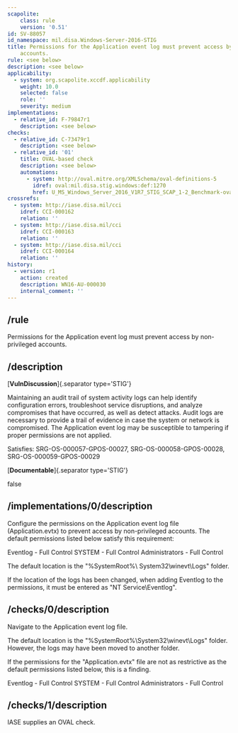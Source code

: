 ```yaml
---
scapolite:
    class: rule
    version: '0.51'
id: SV-88057
id_namespace: mil.disa.Windows-Server-2016-STIG
title: Permissions for the Application event log must prevent access by non-privileged
    accounts.
rule: <see below>
description: <see below>
applicability:
  - system: org.scapolite.xccdf.applicability
    weight: 10.0
    selected: false
    role: ''
    severity: medium
implementations:
  - relative_id: F-79847r1
    description: <see below>
checks:
  - relative_id: C-73479r1
    description: <see below>
  - relative_id: '01'
    title: OVAL-based check
    description: <see below>
    automations:
      - system: http://oval.mitre.org/XMLSchema/oval-definitions-5
        idref: oval:mil.disa.stig.windows:def:1270
        href: U_MS_Windows_Server_2016_V1R7_STIG_SCAP_1-2_Benchmark-oval.xml
crossrefs:
  - system: http://iase.disa.mil/cci
    idref: CCI-000162
    relation: ''
  - system: http://iase.disa.mil/cci
    idref: CCI-000163
    relation: ''
  - system: http://iase.disa.mil/cci
    idref: CCI-000164
    relation: ''
history:
  - version: r1
    action: created
    description: WN16-AU-000030
    internal_comment: ''
---
```



## /rule

Permissions for the Application event log must prevent access by non-privileged accounts.

## /description

[**VulnDiscussion**]{.separator type='STIG'}

Maintaining an audit trail of system activity logs can help identify configuration errors, troubleshoot service disruptions, and analyze compromises that have occurred, as well as detect attacks. Audit logs are necessary to provide a trail of evidence in case the system or network is compromised. The Application event log may be susceptible to tampering if proper permissions are not applied.

Satisfies: SRG-OS-000057-GPOS-00027, SRG-OS-000058-GPOS-00028, SRG-OS-000059-GPOS-00029

[**Documentable**]{.separator type='STIG'}

false

## /implementations/0/description

Configure the permissions on the Application event log file (Application.evtx) to prevent access by non-privileged accounts. The default permissions listed below satisfy this requirement:

Eventlog - Full Control
SYSTEM - Full Control
Administrators - Full Control

The default location is the "%SystemRoot%\ System32\winevt\Logs" folder.

If the location of the logs has been changed, when adding Eventlog to the permissions, it must be entered as "NT Service\Eventlog".

## /checks/0/description

Navigate to the Application event log file.

The default location is the "%SystemRoot%\System32\winevt\Logs" folder. However, the logs may have been moved to another folder.

If the permissions for the "Application.evtx" file are not as restrictive as the default permissions listed below, this is a finding.

Eventlog - Full Control
SYSTEM - Full Control
Administrators - Full Control

## /checks/1/description

IASE supplies an OVAL check.
